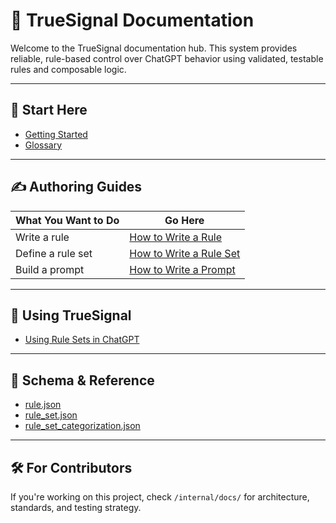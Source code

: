 # 📘 TrueSignal Documentation

Welcome to the TrueSignal documentation hub. This system provides reliable, rule-based control over ChatGPT behavior using validated, testable rules and composable logic.

---

## 🔰 Start Here

- [Getting Started](getting_started.md)
- [Glossary](glossary.md)

---

## ✍️ Authoring Guides

| What You Want to Do | Go Here |
|---------------------|---------|
| Write a rule        | [How to Write a Rule](writing/how_to_write_a_rule.md) |
| Define a rule set   | [How to Write a Rule Set](writing/how_to_write_a_rule_set.md) |
| Build a prompt      | [How to Write a Prompt](writing/how_to_write_a_prompt.md) |

---

## 🧠 Using TrueSignal

- [Using Rule Sets in ChatGPT](usage/using_rule_sets.md)

---

## 📄 Schema & Reference

- [rule.json](reference/rule.json.md)
- [rule_set.json](reference/rule_set.json.md)
- [rule_set_categorization.json](reference/rule_set_categorization.md)

---

## 🛠 For Contributors

If you're working on this project, check `/internal/docs/` for architecture, standards, and testing strategy.
